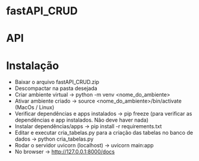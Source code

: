 # fastAPI_CRUD

# API

# Instalação

- Baixar o arquivo fastAPI_CRUD.zip
- Descompactar na pasta desejada
- Criar ambiente virtual -> 
  python -m venv <nome_do_ambiente>
- Ativar ambiente criado ->
  source <nome_do_ambiente>/bin/activate (MacOs / Linux) 
- Verificar dependências e apps instalados -> 
  pip freeze (para verificar as dependências e app instalados. Não deve haver nada) 
- Instalar dependências/apps ->
  pip install -r requirements.txt 
- Editar e executar cria_tabelas.py para a criação das tabelas no banco de dados -> python cria_tabelas.py
- Rodar o servidor uvicorn (localhost) ->
  uvicorn main:app 
- No browser -> http://127.0.0.1:8000/docs
